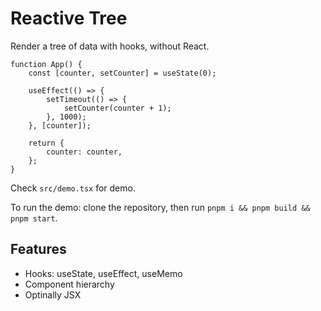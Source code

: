 # Reactive Tree

Render a tree of data with hooks, without React.

```tsx
function App() {
    const [counter, setCounter] = useState(0);

    useEffect(() => {
        setTimeout(() => {
            setCounter(counter + 1);
        }, 1000);
    }, [counter]);

    return {
        counter: counter,
    };
}
```

Check `src/demo.tsx` for demo.

To run the demo: clone the repository, then run `pnpm i && pnpm build && pnpm start`.

## Features

- Hooks: useState, useEffect, useMemo
- Component hierarchy
- Optinally JSX
